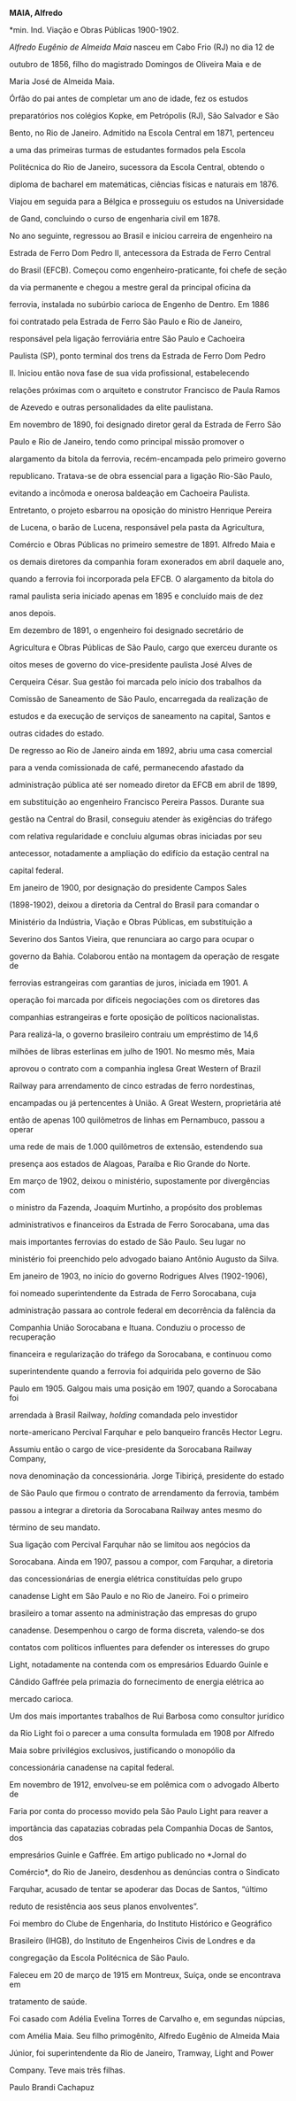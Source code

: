 **MAIA, Alfredo**



\*min. Ind. Viação e Obras Públicas 1900-1902.



*Alfredo Eugênio de Almeida Maia* nasceu em Cabo Frio (RJ) no dia 12 de

outubro de 1856, filho do magistrado Domingos de Oliveira Maia e de

Maria José de Almeida Maia.



Órfão do pai antes de completar um ano de idade, fez os estudos

preparatórios nos colégios Kopke, em Petrópolis (RJ), São Salvador e São

Bento, no Rio de Janeiro. Admitido na Escola Central em 1871, pertenceu

a uma das primeiras turmas de estudantes formados pela Escola

Politécnica do Rio de Janeiro, sucessora da Escola Central, obtendo o

diploma de bacharel em matemáticas, ciências físicas e naturais em 1876.

Viajou em seguida para a Bélgica e prosseguiu os estudos na Universidade

de Gand, concluindo o curso de engenharia civil em 1878.



No ano seguinte, regressou ao Brasil e iniciou carreira de engenheiro na

Estrada de Ferro Dom Pedro II, antecessora da Estrada de Ferro Central

do Brasil (EFCB). Começou como engenheiro-praticante, foi chefe de seção

da via permanente e chegou a mestre geral da principal oficina da

ferrovia, instalada no subúrbio carioca de Engenho de Dentro. Em 1886

foi contratado pela Estrada de Ferro São Paulo e Rio de Janeiro,

responsável pela ligação ferroviária entre São Paulo e Cachoeira

Paulista (SP), ponto terminal dos trens da Estrada de Ferro Dom Pedro

II. Iniciou então nova fase de sua vida profissional, estabelecendo

relações próximas com o arquiteto e construtor Francisco de Paula Ramos

de Azevedo e outras personalidades da elite paulistana.



Em novembro de 1890, foi designado diretor geral da Estrada de Ferro São

Paulo e Rio de Janeiro, tendo como principal missão promover o

alargamento da bitola da ferrovia, recém-encampada pelo primeiro governo

republicano. Tratava-se de obra essencial para a ligação Rio-São Paulo,

evitando a incômoda e onerosa baldeação em Cachoeira Paulista.

Entretanto, o projeto esbarrou na oposição do ministro Henrique Pereira

de Lucena, o barão de Lucena, responsável pela pasta da Agricultura,

Comércio e Obras Públicas no primeiro semestre de 1891. Alfredo Maia e

os demais diretores da companhia foram exonerados em abril daquele ano,

quando a ferrovia foi incorporada pela EFCB. O alargamento da bitola do

ramal paulista seria iniciado apenas em 1895 e concluído mais de dez

anos depois.



Em dezembro de 1891, o engenheiro foi designado secretário de

Agricultura e Obras Públicas de São Paulo, cargo que exerceu durante os

oitos meses de governo do vice-presidente paulista José Alves de

Cerqueira César. Sua gestão foi marcada pelo início dos trabalhos da

Comissão de Saneamento de São Paulo, encarregada da realização de

estudos e da execução de serviços de saneamento na capital, Santos e

outras cidades do estado.



De regresso ao Rio de Janeiro ainda em 1892, abriu uma casa comercial

para a venda comissionada de café, permanecendo afastado da

administração pública até ser nomeado diretor da EFCB em abril de 1899,

em substituição ao engenheiro Francisco Pereira Passos. Durante sua

gestão na Central do Brasil, conseguiu atender às exigências do tráfego

com relativa regularidade e concluiu algumas obras iniciadas por seu

antecessor, notadamente a ampliação do edifício da estação central na

capital federal.



Em janeiro de 1900, por designação do presidente Campos Sales

(1898-1902), deixou a diretoria da Central do Brasil para comandar o

Ministério da Indústria, Viação e Obras Públicas, em substituição a

Severino dos Santos Vieira, que renunciara ao cargo para ocupar o

governo da Bahia. Colaborou então na montagem da operação de resgate de

ferrovias estrangeiras com garantias de juros, iniciada em 1901. A

operação foi marcada por difíceis negociações com os diretores das

companhias estrangeiras e forte oposição de políticos nacionalistas.

Para realizá-la, o governo brasileiro contraiu um empréstimo de 14,6

milhões de libras esterlinas em julho de 1901. No mesmo mês, Maia

aprovou o contrato com a companhia inglesa Great Western of Brazil

Railway para arrendamento de cinco estradas de ferro nordestinas,

encampadas ou já pertencentes à União. A Great Western, proprietária até

então de apenas 100 quilômetros de linhas em Pernambuco, passou a operar

uma rede de mais de 1.000 quilômetros de extensão, estendendo sua

presença aos estados de Alagoas, Paraíba e Rio Grande do Norte.



Em março de 1902, deixou o ministério, supostamente por divergências com

o ministro da Fazenda, Joaquim Murtinho, a propósito dos problemas

administrativos e financeiros da Estrada de Ferro Sorocabana, uma das

mais importantes ferrovias do estado de São Paulo. Seu lugar no

ministério foi preenchido pelo advogado baiano Antônio Augusto da Silva.



Em janeiro de 1903, no início do governo Rodrigues Alves (1902-1906),

foi nomeado superintendente da Estrada de Ferro Sorocabana, cuja

administração passara ao controle federal em decorrência da falência da

Companhia União Sorocabana e Ituana. Conduziu o processo de recuperação

financeira e regularização do tráfego da Sorocabana, e continuou como

superintendente quando a ferrovia foi adquirida pelo governo de São

Paulo em 1905. Galgou mais uma posição em 1907, quando a Sorocabana foi

arrendada à Brasil Railway, *holding* comandada pelo investidor

norte-americano Percival Farquhar e pelo banqueiro francês Hector Legru.

Assumiu então o cargo de vice-presidente da Sorocabana Railway Company,

nova denominação da concessionária. Jorge Tibiriçá, presidente do estado

de São Paulo que firmou o contrato de arrendamento da ferrovia, também

passou a integrar a diretoria da Sorocabana Railway antes mesmo do

término de seu mandato.



Sua ligação com Percival Farquhar não se limitou aos negócios da

Sorocabana. Ainda em 1907, passou a compor, com Farquhar, a diretoria

das concessionárias de energia elétrica constituídas pelo grupo

canadense Light em São Paulo e no Rio de Janeiro. Foi o primeiro

brasileiro a tomar assento na administração das empresas do grupo

canadense. Desempenhou o cargo de forma discreta, valendo-se dos

contatos com políticos influentes para defender os interesses do grupo

Light, notadamente na contenda com os empresários Eduardo Guinle e

Cândido Gaffrée pela primazia do fornecimento de energia elétrica ao

mercado carioca.



Um dos mais importantes trabalhos de Rui Barbosa como consultor jurídico

da Rio Light foi o parecer a uma consulta formulada em 1908 por Alfredo

Maia sobre privilégios exclusivos, justificando o monopólio da

concessionária canadense na capital federal.



Em novembro de 1912, envolveu-se em polêmica com o advogado Alberto de

Faria por conta do processo movido pela São Paulo Light para reaver a

importância das capatazias cobradas pela Companhia Docas de Santos, dos

empresários Guinle e Gaffrée. Em artigo publicado no *Jornal do

Comércio*, do Rio de Janeiro, desdenhou as denúncias contra o Sindicato

Farquhar, acusado de tentar se apoderar das Docas de Santos, “último

reduto de resistência aos seus planos envolventes”.



Foi membro do Clube de Engenharia, do Instituto Histórico e Geográfico

Brasileiro (IHGB), do Instituto de Engenheiros Civis de Londres e da

congregação da Escola Politécnica de São Paulo.



Faleceu em 20 de março de 1915 em Montreux, Suíça, onde se encontrava em

tratamento de saúde.



Foi casado com Adélia Evelina Torres de Carvalho e, em segundas núpcias,

com Amélia Maia. Seu filho primogênito, Alfredo Eugênio de Almeida Maia

Júnior, foi superintendente da Rio de Janeiro, Tramway, Light and Power

Company. Teve mais três filhas.



Paulo Brandi Cachapuz



